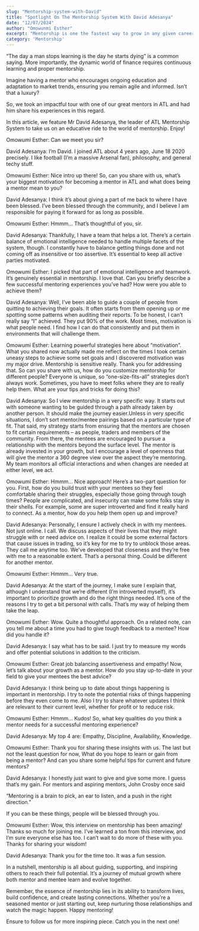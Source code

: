 ```yaml
---
slug: "Mentorship-system-with-David"
title: "Spotlight On The Mentorship System With David Adesanya"
date: "12/07/2024"
author: "Omowunmi Esther"
excerpt: "Mentorship is one the fastest way to grow in any given career. Pick you mentor wisely and watch yourself grow."
category: 'Mentorship'
---
```


“The day a man stops learning is the day he starts dying” is a common saying. More importantly, the dynamic world of finance requires continuous learning and proper mentorship. 

Imagine having a mentor who encourages ongoing education and adaptation to market trends, ensuring you remain agile and informed. Isn’t that a luxury? 

So, we took an impactful tour with one of our great mentors in ATL and had him share his experiences in this regard. 

In this article, we feature Mr David Adesanya, the leader of ATL Mentorship System to take us on an educative ride to the world of mentorship. Enjoy! 

Omowumi Esther: Can we meet you sir? 

David Adesanya: I’m David. I joined ATL about 4 years ago, June 18 2020 precisely. I like football (I’m a massive Arsenal fan), philosophy, and general techy stuff.

Omowumi Esther: Nice intro up there! So, can you share with us, what’s your biggest motivation for becoming a mentor in ATL and what does being a mentor mean to you?

David Adesanya: I think it’s about giving a part of me back to where I have been blessed. I’ve been blessed through the community, and I believe I am responsible for paying it forward for as long as possible.

Omowumi Esther: Hmmm… That’s thoughtful of you, sir. 

David Adesanya: Thankfully, I have a team that helps a lot. There’s a certain balance of emotional intelligence needed to handle multiple facets of the system, though. I constantly have to balance getting things done and not coming off as insensitive or too assertive. It’s essential to keep all active parties motivated.

Omowumi Esther: I picked that part of emotional intelligence and teamwork. It’s genuinely essential in mentorship. I love that. Can you briefly describe a few successful mentoring experiences you’ve had? How were you able to achieve them?

David Adesanya: Well, I’ve been able to guide a couple of people from quitting to achieving their goals. It often starts from them opening up or me spotting some patterns when auditing their reports. To be honest, I can’t really say “I” achieved. They put 90% of the work. Most times, motivation is what people need. I find how I can do that consistently and put them in environments that will challenge them.

Omowumi Esther: Learning powerful strategies here about “motivation”. What you shared now actually made me reflect on the times I took certain uneasy steps to achieve some set goals and I discovered motivation was my major drive. Mentorship is sensitive really. Thank you for addressing that. So can you share with us, how do you customize mentorship for different people? Everyone is unique, so “one-size-fits-all” strategies don’t always work. Sometimes, you have to meet folks where they are to really help them. What are your tips and tricks for doing this? 

David Adesanya: So I view mentorship in a very specific way. It starts out with someone wanting to be guided through a path already taken by another person. It should make the journey easier.Unless in very specific situations, I don’t sort mentor/mentee pairings based on a particular type of fit.  That said, my strategy starts from ensuring that the mentors are chosen to fit certain requirements – as people, traders and members of the community.  From there, the mentees are encouraged to pursue a relationship with the mentors beyond the surface level. The mentor is already invested in your growth, but I encourage a level of openness that will give the mentor a 360 degree view over the aspect they’re mentoring.  My team monitors all official interactions and when changes are needed at either level, we act.

Omowumi Esther: Hmmm… Nice approach! Here’s a two-part question for you. First, how do you build trust with your mentees so they feel comfortable sharing their struggles, especially those going through tough times? People are complicated, and insecurity can make some folks stay in their shells. For example, some are super introverted and find it really hard to connect. As a mentor, how do you help them open up and improve?

David Adesanya: Personally, I ensure I actively check in with my mentees. Not just online. I call. We discuss aspects of their lives that they might struggle with or need advice on. I realize it could be some external factors that cause issues in trading, so it’s key for me to try to unblock those areas.  They call me anytime too. We’ve developed that closeness and they’re free with me to a reasonable extent.   That’s a personal thing. Could be different for another mentor. 

Omowumi Esther: Hmmm… Very true.  

David Adesanya: At the start of the journey, I make sure I explain that, although I understand that we’re different (I’m introverted myself), it’s important to prioritize growth and do the right things needed. It’s one of the reasons I try to get a bit personal with calls. That’s my way of helping them take the leap. 

Omowumi Esther: Wow. Quite a thoughtful approach. On a related note, can you tell me about a time you had to give tough feedback to a mentee? How did you handle it?

David Adesanya: I say what has to be said. I just try to measure my words and offer potential solutions in addition to the criticism.  

Omowumi Esther: Great job balancing assertiveness and empathy! Now, let’s talk about your growth as a mentor. How do you stay up-to-date in your field to give your mentees the best advice?

David Adesanya: I think being up to date about things happening is important in mentorship. I try to note the potential risks of things happening before they even come to me. Also I try to share whatever updates I think are relevant to their current level, whether for profit or to reduce risk. 

Omowumi Esther: Hmmm… Kudos! So, what key qualities do you think a mentor needs for a successful mentoring experience?  

David Adesanya: My top 4 are: Empathy, Discipline, Availability, Knowledge.

Omowumi Esther: Thank you for sharing these insights with us. The last but not the least question for now, What do you hope to learn or gain from being a mentor? And can you share some helpful tips for current and future mentors?

David Adesanya: I honestly just want to give and give some more. I guess that’s my gain.   For mentors and aspiring mentors, John Crosby once said

“Mentoring is a brain to pick, an ear to listen, and a push in the right direction.”  

If you can be these things, people will be blessed through you.  

Omowumi Esther: Wow, this interview on mentorship has been amazing! Thanks so much for joining me. I’ve learned a ton from this interview, and I’m sure everyone else has too. I can’t wait to do more of these with you. Thanks for sharing your wisdom!

David Adesanya: Thank you for the time too. It was a fun session. 

In a nutshell, mentorship is all about guiding, supporting, and inspiring others to reach their full potential. It’s a journey of mutual growth where both mentor and mentee learn and evolve together. 

Remember, the essence of mentorship lies in its ability to transform lives, build confidence, and create lasting connections. Whether you’re a seasoned mentor or just starting out, keep nurturing those relationships and watch the magic happen. Happy mentoring!

Ensure to follow us for more inspiring piece. Catch you in the next one!
